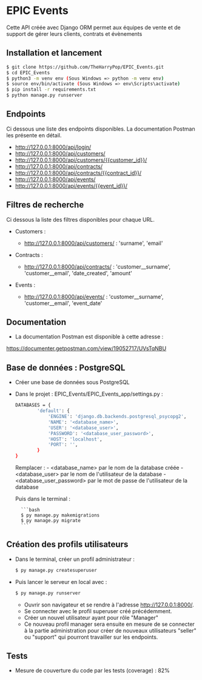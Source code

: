 # EPIC Events

Cette API créée avec Django ORM permet aux équipes de vente et de support de gérer leurs clients, contrats et évènements

## Installation et lancement

```bash
$ git clone https://github.com/TheHarryPop/EPIC_Events.git
$ cd EPIC_Events
$ python3 -m venv env (Sous Windows => python -m venv env)
$ source env/bin/activate (Sous Windows => env\Scripts\activate)
$ pip install -r requirements.txt
$ python manage.py runserver
```

## Endpoints

Ci dessous une liste des endpoints disponibles. La documentation Postman les présente en détail.

- http://127.0.0.1:8000/api/login/
- http://127.0.0.1:8000/api/customers/
- http://127.0.0.1:8000/api/customers/{{customer_id}}/
- http://127.0.0.1:8000/api/contracts/
- http://127.0.0.1:8000/api/contracts/{{contract_id}}/
- http://127.0.0.1:8000/api/events/
- http://127.0.0.1:8000/api/events/{{event_id}}/

## Filtres de recherche

Ci dessous la liste des filtres disponibles pour chaque URL.

- Customers :
	- http://127.0.0.1:8000/api/customers/ : 'surname', 'email'

- Contracts :
	- http://127.0.0.1:8000/api/contracts/ : 'customer__surname', 'customer__email', 'date_created', 'amount'

- Events :
	- http://127.0.0.1:8000/api/events/ : 'customer__surname', 'customer__email', 'event_date'

## Documentation

- La documentation Postman est disponible à cette adresse :

https://documenter.getpostman.com/view/19052717/UVsTqNBU

## Base de données : PostgreSQL

- Créer une base de données sous PostgreSQL

- Dans le projet : EPIC_Events/EPIC_Events_app/settings.py :
	
	```bash
	DATABASES = {
    		'default': {
        		'ENGINE': 'django.db.backends.postgresql_psycopg2',
        		'NAME': '<database_name>',
        		'USER': '<database_user>',
        		'PASSWORD': '<database_user_password>',
        		'HOST': 'localhost',
        		'PORT': '',
    		}
	}
	```
	
	Remplacer :
		- <database_name> par le nom de la database créée
		- <database_user> par le nom de l'utilisateur de la database
		- <database_user_password> par le mot de passe de l'utilisateur de la database

	Puis dans le terminal :
		
		```bash
		$ py manage.py makemigrations
		$ py manage.py migrate
		```

## Création des profils utilisateurs
	
- Dans le terminal, créer un profil administrateur :

	```bash
	$ py manage.py createsuperuser
	```
	
- Puis lancer le serveur en local avec :
	
	```bash
	$ py manage.py runserver
	```

	- Ouvrir son navigateur et se rendre à l'adresse http://127.0.0.1:8000/. 
	- Se connecter avec le profil superuser créé précédemment.
	- Créer un nouvel utilisateur ayant pour rôle "Manager"
	- Ce nouveau profil manager sera ensuite en mesure de se connecter à la partie administration pour créer de nouveaux utilisateurs "seller" ou "support" qui pourront travailler sur les endpoints.

## Tests
	
- Mesure de couverture du code par les tests (coverage) : 82%